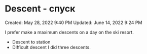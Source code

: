 # Descent - спуск

Created: May 28, 2022 9:40 PM
Updated: June 14, 2022 9:24 PM

I prefer make a maximum descents on a day on the ski resort.



- Descent to station
- Difficult descent  I did three descents.

